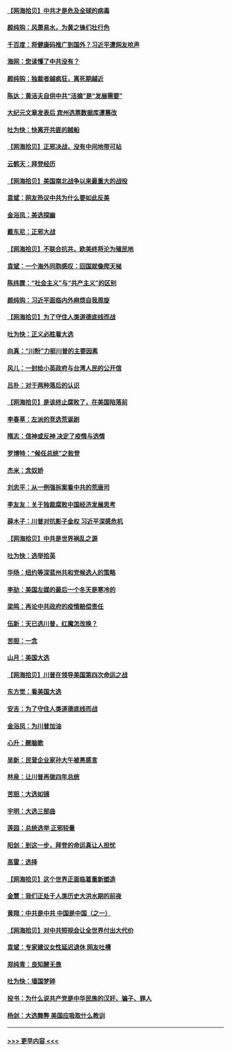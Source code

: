 #### [【网海拾贝】中共才是危及全球的病毒](../pages/nsc993/n12571204.md?t=11250002) 
#### [颜纯钩：风萧易水，为黄之锋们壮行色](../pages/nsc993/n12571487.md?t=11250002) 
#### [千百度：将健康码推广到国外？习近平遭网友呛声](../pages/nsc993/n12570808.md?t=11250002) 
#### [海网：您读懂了中共没有？](../pages/nsc993/n12570487.md?t=11250002) 
#### [颜纯钩：独裁者越疯狂，离死期越近](../pages/nsc993/n12569055.md?t=11250002) 
#### [陈达：黄洁夫自供中共“活摘”是“发展需要”](../pages/nsc993/n12568541.md?t=11250002) 
#### [大纪元文章发表后 宾州选票数据库遭篡改](../pages/nsc993/n12568105.md?t=11250002) 
#### [吐为快：快离开共匪的贼船](../pages/nsc993/n12568462.md?t=11250002) 
#### [【网海拾贝】正邪决战，没有中间地带可站](../pages/nsc993/n12568439.md?t=11250002) 
#### [云鹤天：拜登经历](../pages/nsc993/n12567294.md?t=11250002) 
#### [【网海拾贝】美国南北战争以来最重大的战役](../pages/nsc993/n12567247.md?t=11250002) 
#### [袁斌：网友热议中共为什么要如此反美](../pages/nsc993/n12567162.md?t=11250002) 
#### [金浴凤：美选探幽](../pages/nsc993/n12567147.md?t=11250002) 
#### [戴东尼：正邪大战](../pages/nsc993/n12567033.md?t=11250002) 
#### [【网海拾贝】不联合抗共，欧美终将沦为殖民地](../pages/nsc993/n12565068.md?t=11250002) 
#### [袁斌：一个海外同胞感叹：回国就像爬天梯](../pages/nsc993/n12564986.md?t=11250002) 
#### [陈纬霆：“社会主义”与“共产主义”的区别](../pages/nsc993/n12562417.md?t=11250002) 
#### [颜纯钩：习近平面临内外麻烦自我周旋](../pages/nsc993/n12563356.md?t=11250002) 
#### [【网海拾贝】为了守住人类道德底线而战](../pages/nsc993/n12562542.md?t=11250002) 
#### [吐为快：正义必胜看大选](../pages/nsc993/n12561967.md?t=11250002) 
#### [向真：“川粉”力挺川普的主要因素](../pages/nsc993/n12560774.md?t=11250002) 
#### [风儿：一封给小英政府与台湾人民的公开信](../pages/nsc993/n12560581.md?t=11250002) 
#### [吕朴：对于两种落后的认识](../pages/nsc993/n12560492.md?t=11250002) 
#### [【网海拾贝】是该终止腐败了，在美国陷落前](../pages/nsc993/n12559936.md?t=11250002) 
#### [李春草：左派的竞选荒诞剧](../pages/nsc993/n12558380.md?t=11250002) 
#### [隋志：信神或反神 决定了疫情与选情](../pages/nsc993/n12558255.md?t=11250002) 
#### [罗博特：“候任总统”之败登](../pages/nsc993/n12558189.md?t=11250002) 
#### [杰米：念奴娇](../pages/nsc993/n12558174.md?t=11250002) 
#### [刘忠平：从一例强拆案看中共的荒唐司](../pages/nsc993/n12558036.md?t=11250002) 
#### [李友友：关于独裁腐败中国经济发展思考](../pages/nsc993/n12558004.md?t=11250002) 
#### [薛木子：川普对抗影子金权 习近平深感危机](../pages/nsc993/n12557342.md?t=11250002) 
#### [【网海拾贝】中共是世界祸乱之源](../pages/nsc993/n12555353.md?t=11250002) 
#### [吐为快：选举拾英](../pages/nsc993/n12555041.md?t=11250002) 
#### [华旸：纽约等深蓝州共和党候选人的策略](../pages/nsc993/n12554309.md?t=11250002) 
#### [李劼：美国左媒的最后一个冬天是寒冷的](../pages/nsc993/n12552947.md?t=11250002) 
#### [梁鸣：再论中共政府的疫情赔偿责任](../pages/nsc993/n12553012.md?t=11250002) 
#### [伍新：天已选川普，红魔怎改换？](../pages/nsc993/n12552970.md?t=11250002) 
#### [苦胆：一念](../pages/nsc993/n12552957.md?t=11250002) 
#### [山月：美国大选](../pages/nsc993/n12552446.md?t=11250002) 
#### [【网海拾贝】川普在领导美国第四次命运之战](../pages/nsc993/n12551973.md?t=11250002) 
#### [东方觉：看美国大选](../pages/nsc993/n12551647.md?t=11250002) 
#### [安吉：为了守住人类道德底线而战](../pages/nsc993/n12551111.md?t=11250002) 
#### [金浴凤：为川普加油](../pages/nsc993/n12551085.md?t=11250002) 
#### [心升：醒脑歌](../pages/nsc993/n12550984.md?t=11250002) 
#### [吴新：民营企业家孙大午被黑感言](../pages/nsc993/n12550656.md?t=11250002) 
#### [林泉：让川普再做四年总统](../pages/nsc993/n12550640.md?t=11250002) 
#### [苦胆：大选如镜](../pages/nsc993/n12550630.md?t=11250002) 
#### [宇明：大选三部曲](../pages/nsc993/n12550603.md?t=11250002) 
#### [莲园：总统选举 正邪较量](../pages/nsc993/n12550594.md?t=11250002) 
#### [阳剑：到这一步，拜登的命运真让人担忧](../pages/nsc993/n12549093.md?t=11250002) 
#### [高雷：选择](../pages/nsc993/n12549087.md?t=11250002) 
#### [【网海拾贝】这个世界正面临着重新塑造](../pages/nsc993/n12548326.md?t=11250002) 
#### [金慧：我们正处于人类历史大洪水期的前夜](../pages/nsc993/n12547914.md?t=11250002) 
#### [黄翔：中共是中共 中国是中国（之一）](../pages/nsc993/n12547576.md?t=11250002) 
#### [【网海拾贝】对中共短视会让全世界付出大代价](../pages/nsc993/n12546043.md?t=11250002) 
#### [袁斌：专家建议女性延迟退休 网友吐槽](../pages/nsc993/n12545424.md?t=11250002) 
#### [郑纯青：良知醒无畏](../pages/nsc993/n12545394.md?t=11250002) 
#### [吐为快：墙国梦碎](../pages/nsc993/n12545309.md?t=11250002) 
#### [投书：为什么说共产党是中华民族的汉奸、骗子、罪人](../pages/nsc993/n12545089.md?t=11250002) 
#### [杨剑：大选舞弊 美国应吸取什么教训](../pages/nsc993/n12543937.md?t=11250002) 

----
#### [ >>> 更早内容 <<< ](../indexes/nsc993-earlier.md)
